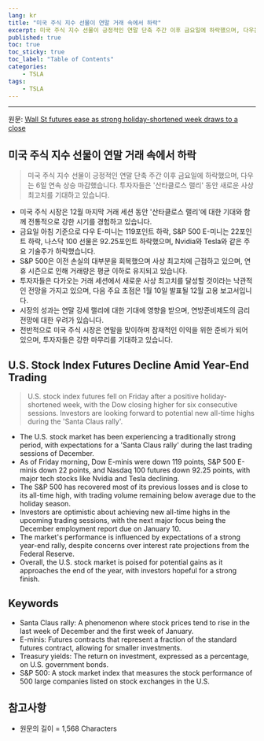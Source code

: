 ```yaml
---
lang: kr
title: "미국 주식 지수 선물이 연말 거래 속에서 하락"
excerpt: 미국 주식 지수 선물이 긍정적인 연말 단축 주간 이후 금요일에 하락했으며, 다우는 6일 연속 상승 마감했습니다. 투자자들은 '산타클로스 랠리' 동안 새로운 사상 최고치를 기대하고 있습니다.
published: true
toc: true
toc_sticky: true
toc_label: "Table of Contents"
categories:
    - TSLA
tags:
    - TSLA
---
```


---

  원문: [Wall St futures ease as strong holiday-shortened week draws to a close](https://www.investing.com/news/economy-news/wall-st-futures-ease-as-strong-holidayshortened-week-draws-to-a-close-3789678)

## 미국 주식 지수 선물이 연말 거래 속에서 하락

> 미국 주식 지수 선물이 긍정적인 연말 단축 주간 이후 금요일에 하락했으며, 다우는 6일 연속 상승 마감했습니다. 투자자들은 '산타클로스 랠리' 동안 새로운 사상 최고치를 기대하고 있습니다.


- 미국 주식 시장은 12월 마지막 거래 세션 동안 '산타클로스 랠리'에 대한 기대와 함께 전통적으로 강한 시기를 경험하고 있습니다.
- 금요일 아침 기준으로 다우 E-미니는 119포인트 하락, S&P 500 E-미니는 22포인트 하락, 나스닥 100 선물은 92.25포인트 하락했으며, Nvidia와 Tesla와 같은 주요 기술주가 하락했습니다.
- S&P 500은 이전 손실의 대부분을 회복했으며 사상 최고치에 근접하고 있으며, 연휴 시즌으로 인해 거래량은 평균 이하로 유지되고 있습니다.
- 투자자들은 다가오는 거래 세션에서 새로운 사상 최고치를 달성할 것이라는 낙관적인 전망을 가지고 있으며, 다음 주요 초점은 1월 10일 발표될 12월 고용 보고서입니다.
- 시장의 성과는 연말 강세 랠리에 대한 기대에 영향을 받으며, 연방준비제도의 금리 전망에 대한 우려가 있습니다.
- 전반적으로 미국 주식 시장은 연말을 맞이하며 잠재적인 이익을 위한 준비가 되어 있으며, 투자자들은 강한 마무리를 기대하고 있습니다.

## U.S. Stock Index Futures Decline Amid Year-End Trading

> U.S. stock index futures fell on Friday after a positive holiday-shortened week, with the Dow closing higher for six consecutive sessions. Investors are looking forward to potential new all-time highs during the 'Santa Claus rally'.


- The U.S. stock market has been experiencing a traditionally strong period, with expectations for a 'Santa Claus rally' during the last trading sessions of December.
- As of Friday morning, Dow E-minis were down 119 points, S&P 500 E-minis down 22 points, and Nasdaq 100 futures down 92.25 points, with major tech stocks like Nvidia and Tesla declining.
- The S&P 500 has recovered most of its previous losses and is close to its all-time high, with trading volume remaining below average due to the holiday season.
- Investors are optimistic about achieving new all-time highs in the upcoming trading sessions, with the next major focus being the December employment report due on January 10.
- The market's performance is influenced by expectations of a strong year-end rally, despite concerns over interest rate projections from the Federal Reserve.
- Overall, the U.S. stock market is poised for potential gains as it approaches the end of the year, with investors hopeful for a strong finish.

## Keywords

- Santa Claus rally: A phenomenon where stock prices tend to rise in the last week of December and the first week of January.
- E-minis: Futures contracts that represent a fraction of the standard futures contract, allowing for smaller investments.
- Treasury yields: The return on investment, expressed as a percentage, on U.S. government bonds.
- S&P 500: A stock market index that measures the stock performance of 500 large companies listed on stock exchanges in the U.S.

## 참고사항

- 원문의 길이 = 1,568 Characters

